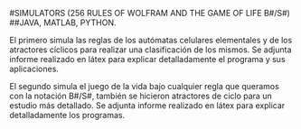 #SIMULATORS (256 RULES OF WOLFRAM AND THE GAME OF LIFE B#/S#)
##JAVA, MATLAB, PYTHON.

El primero simula las reglas de los autómatas celulares elementales y de los atractores cíclicos para realizar una clasificación de los mismos. Se adjunta informe realizado en látex para explicar detalladamente el programa y sus aplicaciones.

El segundo simula el juego de la vida bajo cualquier regla que queramos con la notación B#/S#, también se hicieron atractores de ciclo para un estudio más detallado. Se adjunta informe realizado en látex para explicar detalladamente los programas.

